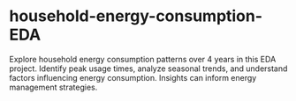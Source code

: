 # household-energy-consumption-EDA
Explore household energy consumption patterns over 4 years in this EDA project. Identify peak usage times, analyze seasonal trends, and understand factors influencing energy consumption. Insights can inform energy management strategies.
